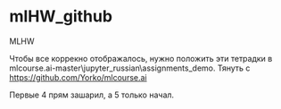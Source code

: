 # mlHW_github
MLHW

Чтобы все коррекно отображалось, нужно положить эти тетрадки в mlcourse.ai-master\jupyter_russian\assignments_demo. Тянуть с https://github.com/Yorko/mlcourse.ai

Первые 4 прям зашарил, а 5 только начал.
